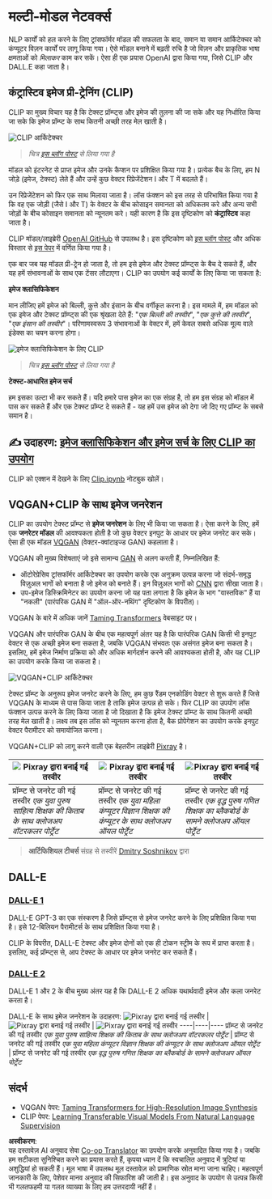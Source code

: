 <!--
CO_OP_TRANSLATOR_METADATA:
{
  "original_hash": "9c592c26aca16ca085d268c732284187",
  "translation_date": "2025-08-24T09:59:02+00:00",
  "source_file": "lessons/X-Extras/X1-MultiModal/README.md",
  "language_code": "hi"
}
-->
# मल्टी-मोडल नेटवर्क्स

NLP कार्यों को हल करने के लिए ट्रांसफॉर्मर मॉडल की सफलता के बाद, समान या समान आर्किटेक्चर को कंप्यूटर विज़न कार्यों पर लागू किया गया। ऐसे मॉडल बनाने में बढ़ती रुचि है जो विज़न और प्राकृतिक भाषा क्षमताओं को *मिलाकर* काम कर सकें। ऐसा ही एक प्रयास OpenAI द्वारा किया गया, जिसे CLIP और DALL.E कहा जाता है।

## कंट्रास्टिव इमेज प्री-ट्रेनिंग (CLIP)

CLIP का मुख्य विचार यह है कि टेक्स्ट प्रॉम्प्ट्स और इमेज की तुलना की जा सके और यह निर्धारित किया जा सके कि इमेज प्रॉम्प्ट के साथ कितनी अच्छी तरह मेल खाती है।

![CLIP आर्किटेक्चर](../../../../../lessons/X-Extras/X1-MultiModal/images/clip-arch.png)

> *चित्र [इस ब्लॉग पोस्ट](https://openai.com/blog/clip/) से लिया गया है*

मॉडल को इंटरनेट से प्राप्त इमेज और उनके कैप्शन पर प्रशिक्षित किया गया है। प्रत्येक बैच के लिए, हम N जोड़े (इमेज, टेक्स्ट) लेते हैं और उन्हें कुछ वेक्टर रिप्रेजेंटेशन I और T में बदलते हैं। 

उन रिप्रेजेंटेशन को फिर एक साथ मिलाया जाता है। लॉस फंक्शन को इस तरह से परिभाषित किया गया है कि वह एक जोड़ी (जैसे I और T) के वेक्टर के बीच कोसाइन समानता को अधिकतम करे और अन्य सभी जोड़ों के बीच कोसाइन समानता को न्यूनतम करे। यही कारण है कि इस दृष्टिकोण को **कंट्रास्टिव** कहा जाता है।

CLIP मॉडल/लाइब्रेरी [OpenAI GitHub](https://github.com/openai/CLIP) से उपलब्ध है। इस दृष्टिकोण को [इस ब्लॉग पोस्ट](https://openai.com/blog/clip/) और अधिक विस्तार से [इस पेपर](https://arxiv.org/pdf/2103.00020.pdf) में वर्णित किया गया है।

एक बार जब यह मॉडल प्री-ट्रेन हो जाता है, तो हम इसे इमेज और टेक्स्ट प्रॉम्प्ट्स के बैच दे सकते हैं, और यह हमें संभावनाओं के साथ एक टेंसर लौटाएगा। CLIP का उपयोग कई कार्यों के लिए किया जा सकता है:

**इमेज क्लासिफिकेशन**

मान लीजिए हमें इमेज को बिल्ली, कुत्ते और इंसान के बीच वर्गीकृत करना है। इस मामले में, हम मॉडल को एक इमेज और टेक्स्ट प्रॉम्प्ट्स की एक श्रृंखला देते हैं: "*एक बिल्ली की तस्वीर*", "*एक कुत्ते की तस्वीर*", "*एक इंसान की तस्वीर*"। परिणामस्वरूप 3 संभावनाओं के वेक्टर में, हमें केवल सबसे अधिक मूल्य वाले इंडेक्स का चयन करना होगा।

![इमेज क्लासिफिकेशन के लिए CLIP](../../../../../lessons/X-Extras/X1-MultiModal/images/clip-class.png)

> *चित्र [इस ब्लॉग पोस्ट](https://openai.com/blog/clip/) से लिया गया है*

**टेक्स्ट-आधारित इमेज सर्च**

हम इसका उल्टा भी कर सकते हैं। यदि हमारे पास इमेज का एक संग्रह है, तो हम इस संग्रह को मॉडल में पास कर सकते हैं और एक टेक्स्ट प्रॉम्प्ट दे सकते हैं - यह हमें उस इमेज को देगा जो दिए गए प्रॉम्प्ट के सबसे समान है।

## ✍️ उदाहरण: [इमेज क्लासिफिकेशन और इमेज सर्च के लिए CLIP का उपयोग](../../../../../lessons/X-Extras/X1-MultiModal/Clip.ipynb)

CLIP को एक्शन में देखने के लिए [Clip.ipynb](../../../../../lessons/X-Extras/X1-MultiModal/Clip.ipynb) नोटबुक खोलें।

## VQGAN+CLIP के साथ इमेज जनरेशन

CLIP का उपयोग टेक्स्ट प्रॉम्प्ट से **इमेज जनरेशन** के लिए भी किया जा सकता है। ऐसा करने के लिए, हमें एक **जनरेटर मॉडल** की आवश्यकता होती है जो कुछ वेक्टर इनपुट के आधार पर इमेज जनरेट कर सके। ऐसा ही एक मॉडल [VQGAN](https://compvis.github.io/taming-transformers/) (वेक्टर-क्वांटाइज्ड GAN) कहलाता है।

VQGAN की मुख्य विशेषताएं जो इसे सामान्य [GAN](../../4-ComputerVision/10-GANs/README.md) से अलग करती हैं, निम्नलिखित हैं:
* ऑटोरेग्रेसिव ट्रांसफॉर्मर आर्किटेक्चर का उपयोग करके एक अनुक्रम उत्पन्न करना जो संदर्भ-समृद्ध विज़ुअल भागों को बनाता है जो इमेज को बनाते हैं। इन विज़ुअल भागों को [CNN](../../4-ComputerVision/07-ConvNets/README.md) द्वारा सीखा जाता है।
* उप-इमेज डिस्क्रिमिनेटर का उपयोग करना जो यह पता लगाता है कि इमेज के भाग "वास्तविक" हैं या "नकली" (पारंपरिक GAN में "ऑल-ऑर-नथिंग" दृष्टिकोण के विपरीत)।

VQGAN के बारे में अधिक जानें [Taming Transformers](https://compvis.github.io/taming-transformers/) वेबसाइट पर।

VQGAN और पारंपरिक GAN के बीच एक महत्वपूर्ण अंतर यह है कि पारंपरिक GAN किसी भी इनपुट वेक्टर से एक अच्छी इमेज बना सकता है, जबकि VQGAN संभवतः एक असंगत इमेज बना सकता है। इसलिए, हमें इमेज निर्माण प्रक्रिया को और अधिक मार्गदर्शन करने की आवश्यकता होती है, और यह CLIP का उपयोग करके किया जा सकता है।

![VQGAN+CLIP आर्किटेक्चर](../../../../../lessons/X-Extras/X1-MultiModal/images/vqgan.png)

टेक्स्ट प्रॉम्प्ट के अनुरूप इमेज जनरेट करने के लिए, हम कुछ रैंडम एनकोडिंग वेक्टर से शुरू करते हैं जिसे VQGAN के माध्यम से पास किया जाता है ताकि इमेज उत्पन्न हो सके। फिर CLIP का उपयोग लॉस फंक्शन उत्पन्न करने के लिए किया जाता है जो दिखाता है कि इमेज टेक्स्ट प्रॉम्प्ट के साथ कितनी अच्छी तरह मेल खाती है। लक्ष्य तब इस लॉस को न्यूनतम करना होता है, बैक प्रोपेगेशन का उपयोग करके इनपुट वेक्टर पैरामीटर को समायोजित करना।

VQGAN+CLIP को लागू करने वाली एक बेहतरीन लाइब्रेरी [Pixray](http://github.com/pixray/pixray) है।

![Pixray द्वारा बनाई गई तस्वीर](../../../../../lessons/X-Extras/X1-MultiModal/images/a_closeup_watercolor_portrait_of_young_male_teacher_of_literature_with_a_book.png) |  ![Pixray द्वारा बनाई गई तस्वीर](../../../../../lessons/X-Extras/X1-MultiModal/images/a_closeup_oil_portrait_of_young_female_teacher_of_computer_science_with_a_computer.png) | ![Pixray द्वारा बनाई गई तस्वीर](../../../../../lessons/X-Extras/X1-MultiModal/images/a_closeup_oil_portrait_of_old_male_teacher_of_math.png)
----|----|----
प्रॉम्प्ट से जनरेट की गई तस्वीर *एक युवा पुरुष साहित्य शिक्षक की किताब के साथ क्लोजअप वॉटरकलर पोर्ट्रेट* | प्रॉम्प्ट से जनरेट की गई तस्वीर *एक युवा महिला कंप्यूटर विज्ञान शिक्षक की कंप्यूटर के साथ क्लोजअप ऑयल पोर्ट्रेट* | प्रॉम्प्ट से जनरेट की गई तस्वीर *एक वृद्ध पुरुष गणित शिक्षक का ब्लैकबोर्ड के सामने क्लोजअप ऑयल पोर्ट्रेट*

> **आर्टिफिशियल टीचर्स** संग्रह से तस्वीरें [Dmitry Soshnikov](http://soshnikov.com) द्वारा

## DALL-E
### [DALL-E 1](https://openai.com/research/dall-e)
DALL-E GPT-3 का एक संस्करण है जिसे प्रॉम्प्ट्स से इमेज जनरेट करने के लिए प्रशिक्षित किया गया है। इसे 12-बिलियन पैरामीटर्स के साथ प्रशिक्षित किया गया है।

CLIP के विपरीत, DALL-E टेक्स्ट और इमेज दोनों को एक ही टोकन स्ट्रीम के रूप में प्राप्त करता है। इसलिए, कई प्रॉम्प्ट्स से, आप टेक्स्ट के आधार पर इमेज जनरेट कर सकते हैं।

### [DALL-E 2](https://openai.com/dall-e-2)
DALL-E 1 और 2 के बीच मुख्य अंतर यह है कि DALL-E 2 अधिक यथार्थवादी इमेज और कला जनरेट करता है।

DALL-E के साथ इमेज जनरेशन के उदाहरण:
![Pixray द्वारा बनाई गई तस्वीर](../../../../../lessons/X-Extras/X1-MultiModal/images/DALL·E%202023-06-20%2015.56.56%20-%20a%20closeup%20watercolor%20portrait%20of%20young%20male%20teacher%20of%20literature%20with%20a%20book.png) |  ![Pixray द्वारा बनाई गई तस्वीर](../../../../../lessons/X-Extras/X1-MultiModal/images/DALL·E%202023-06-20%2015.57.43%20-%20a%20closeup%20oil%20portrait%20of%20young%20female%20teacher%20of%20computer%20science%20with%20a%20computer.png) | ![Pixray द्वारा बनाई गई तस्वीर](../../../../../lessons/X-Extras/X1-MultiModal/images/DALL·E%202023-06-20%2015.58.42%20-%20%20a%20closeup%20oil%20portrait%20of%20old%20male%20teacher%20of%20mathematics%20in%20front%20of%20blackboard.png)
----|----|----
प्रॉम्प्ट से जनरेट की गई तस्वीर *एक युवा पुरुष साहित्य शिक्षक की किताब के साथ क्लोजअप वॉटरकलर पोर्ट्रेट* | प्रॉम्प्ट से जनरेट की गई तस्वीर *एक युवा महिला कंप्यूटर विज्ञान शिक्षक की कंप्यूटर के साथ क्लोजअप ऑयल पोर्ट्रेट* | प्रॉम्प्ट से जनरेट की गई तस्वीर *एक वृद्ध पुरुष गणित शिक्षक का ब्लैकबोर्ड के सामने क्लोजअप ऑयल पोर्ट्रेट*

## संदर्भ

* VQGAN पेपर: [Taming Transformers for High-Resolution Image Synthesis](https://compvis.github.io/taming-transformers/paper/paper.pdf)
* CLIP पेपर: [Learning Transferable Visual Models From Natural Language Supervision](https://arxiv.org/pdf/2103.00020.pdf)

**अस्वीकरण**:  
यह दस्तावेज़ AI अनुवाद सेवा [Co-op Translator](https://github.com/Azure/co-op-translator) का उपयोग करके अनुवादित किया गया है। जबकि हम सटीकता सुनिश्चित करने का प्रयास करते हैं, कृपया ध्यान दें कि स्वचालित अनुवाद में त्रुटियां या अशुद्धियां हो सकती हैं। मूल भाषा में उपलब्ध मूल दस्तावेज़ को प्रामाणिक स्रोत माना जाना चाहिए। महत्वपूर्ण जानकारी के लिए, पेशेवर मानव अनुवाद की सिफारिश की जाती है। इस अनुवाद के उपयोग से उत्पन्न किसी भी गलतफहमी या गलत व्याख्या के लिए हम उत्तरदायी नहीं हैं।